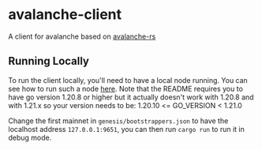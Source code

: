 # avalanche-client
A client for avalanche based on [avalanche-rs](https://github.com/ava-labs/avalanche-rs)

## Running Locally
To run the client locally, you'll need to have a local node running. You can see how to run such a node [here](https://github.com/ava-labs/avalanchego). Note that the README requires you to have go version 1.20.8 or higher but it actually doesn't work with 1.20.8 and with 1.21.x so your version needs to be: 1.20.10 <= GO_VERSION < 1.21.0 

Change the first mainnet in `genesis/bootstrappers.json` to have the localhost address `127.0.0.1:9651`, you can then run `cargo run` to run it in debug mode.
